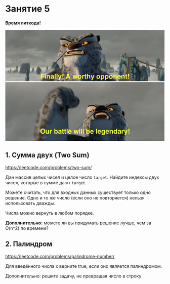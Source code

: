 # Занятие 5
**Время литкода!**

![](images/opponent.jpg)

## 1. Сумма двух (Two Sum)
https://leetcode.com/problems/two-sum/

Дан массив целых чисел и целое число `target`. Найдите индексы двух чисел, которые в сумме дают `target`.

Можете считать, что для входных данных существует только одно решение. Одно и то же число (если оно не повторяется) нельзя использовать дважды.

Числа можно вернуть в любом порядке.

**Дополнительно:** можете ли вы придумать решение лучше, чем за  O(n^2) по времени?

## 2. Палиндром
https://leetcode.com/problems/palindrome-number/

Для введённого числа x верните true, если оно является палиндромом.

Дополнительно: решите задачу, не превращая число в строку
